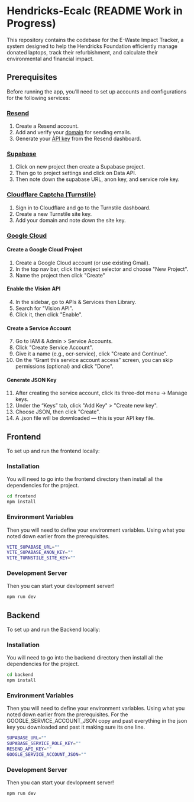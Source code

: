 # Hendricks-Ecalc (README Work in Progress)
This repository contains the codebase for the E-Waste Impact Tracker, a system designed to help the Hendricks Foundation efficiently manage donated laptops, track their refurbishment, and calculate their environmental and financial impact.

## Prerequisites

Before running the app, you’ll need to set up accounts and configurations for the following services:

### [Resend](https://resend.com)

1. Create a Resend account.
2. Add and verify your [domain](https://resend.com/docs/dashboard/domains/introduction) for sending emails.
3. Generate your [API key](https://resend.com/docs/dashboard/api-keys/introduction) from the Resend dashboard.

### [Supabase](https://supabase.com)

1. Click on new project then create a Supabase project.
2. Then go to project settings and click on Data API.
3. Then note down the supabase URL, anon key, and service role key.

### [Cloudflare Captcha (Turnstile)](https://www.cloudflare.com/application-services/products/turnstile/)

1. Sign in to Cloudflare and go to the Turnstile dashboard.
2. Create a new Turnstile site key.
3. Add your domain and note down the site key.

### [Google Cloud](https://cloud.google.com)

#### Create a Google Cloud Project
1. Create a Google Cloud account (or use existing Gmail).
2. In the top nav bar, click the project selector and choose "New Project".
3. Name the project then click "Create"

#### Enable the Vision API
4. In the sidebar, go to APIs & Services then Library.
5. Search for "Vision API".
6. Click it, then click "Enable".

#### Create a Service Account
7. Go to IAM & Admin > Service Accounts.
8. Click "Create Service Account".
9. Give it a name (e.g., ocr-service), click "Create and Continue".
10. On the “Grant this service account access” screen, you can skip permissions (optional) and click "Done".

#### Generate JSON Key
11. After creating the service account, click its three-dot menu → Manage keys.
12. Under the “Keys” tab, click "Add Key" > "Create new key".
13. Choose JSON, then click "Create".
14. A .json file will be downloaded — this is your API key file.

## Frontend

To set up and run the frontend locally:

### Installation

You will need to go into the frontend directory then install all the dependencies for the project.

```bash
cd frontend
npm install
```

### Environment Variables

Then you will need to define your environment variables. Using what you noted down earlier from the prerequisites.

```bash
VITE_SUPABASE_URL=""
VITE_SUPABASE_ANON_KEY=""
VITE_TURNSTILE_SITE_KEY=""
```

### Development Server

Then you can start your devlopment server!

```bash
npm run dev
```

## Backend

To set up and run the Backend locally:

### Installation

You will need to go into the backend directory then install all the dependencies for the project.

```bash
cd backend
npm install
```

### Environment Variables

Then you will need to define your environment variables. Using what you noted down earlier from the prerequisites. For the GOOGLE_SERVICE_ACCOUNT_JSON copy and past everything in the json key you downloaded and past it making sure its one line.

```bash
SUPABASE_URL=""
SUPABASE_SERVICE_ROLE_KEY=""
RESEND_API_KEY=""
GOOGLE_SERVICE_ACCOUNT_JSON=""
```

### Development Server

Then you can start your devlopment server!

```bash
npm run dev
```


